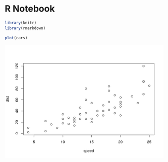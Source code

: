 R Notebook
================

``` r
library(knitr)
library(rmarkdown)
```

``` r
plot(cars)
```

![](Tuto_files/figure-gfm/unnamed-chunk-2-1.png)<!-- -->

